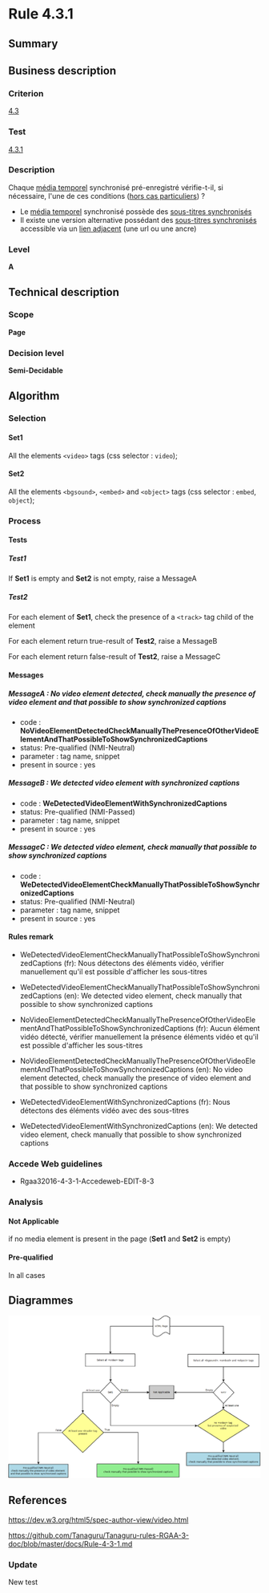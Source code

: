 # Rule 4.3.1

## Summary

## Business description

### Criterion

[4.3](http://references.modernisation.gouv.fr/rgaa/criteres.html#crit-4-3)

### Test

[4.3.1](http://references.modernisation.gouv.fr/rgaa/criteres.html#test-4-3-1)

### Description

Chaque <a href="http://references.modernisation.gouv.fr/rgaa/glossaire.html#mdia-temporel-type-son-vido-et-synchronis">m&eacute;dia temporel</a> synchronis&eacute; pr&eacute;-enregistr&eacute; v&eacute;rifie-t-il, si n&eacute;cessaire, l'une de ces conditions (<a href="http://references.modernisation.gouv.fr/rgaa/cas-particuliers.html#cp-4-1,4-2,4-3,4-5,4-7,4-9,4-11,4-13" title="Cas particuliers pour le crit&egrave;re 4.3">hors cas particuliers</a>) ? 
 
 * Le <a href="http://references.modernisation.gouv.fr/rgaa/glossaire.html#transcription-textuelle-media-temporel">m&eacute;dia temporel</a> synchronis&eacute; poss&egrave;de des <a href="http://references.modernisation.gouv.fr/rgaa/glossaire.html#soustitres-synchroniss-objet-multimdia">sous-titres synchronis&eacute;s</a> 
 * Il existe une version alternative poss&eacute;dant des <a href="http://references.modernisation.gouv.fr/rgaa/glossaire.html#soustitres-synchroniss-objet-multimdia">sous-titres synchronis&eacute;s</a> accessible via un <a href="http://references.modernisation.gouv.fr/rgaa/glossaire.html#lien-adjacent">lien adjacent</a> (une url ou une ancre) 

### Level

**A**

## Technical description

### Scope

**Page**

### Decision level

**Semi-Decidable**

## Algorithm

### Selection

#### Set1

All the elements `<video>` tags (css selector : `video`);

#### Set2

All the elements `<bgsound>`, `<embed>` and `<object>` tags (css selector : `embed`, `object`);

### Process

#### Tests

##### Test1

If **Set1** is empty and **Set2** is not empty, raise a MessageA

##### Test2

For each element of **Set1**, check the presence of a `<track>` tag child of the element

For each element return true-result of **Test2**, raise a MessageB

For each element return false-result of **Test2**, raise a MessageC

#### Messages

##### MessageA : No video element detected, check manually the presence of video element and that possible to show synchronized captions

-    code : **NoVideoElementDetectedCheckManuallyThePresenceOfOtherVideoElementAndThatPossibleToShowSynchronizedCaptions** 
-    status: Pre-qualified (NMI-Neutral)
-    parameter : tag name, snippet
-    present in source : yes

##### MessageB : We detected video element with synchronized captions

-    code : **WeDetectedVideoElementWithSynchronizedCaptions** 
-    status: Pre-qualified (NMI-Passed)
-    parameter : tag name, snippet
-    present in source : yes

##### MessageC : We detected video element, check manually that possible to show synchronized captions

-    code : **WeDetectedVideoElementCheckManuallyThatPossibleToShowSynchronizedCaptions** 
-    status: Pre-qualified (NMI-Neutral)
-    parameter : tag name, snippet
-    present in source : yes

#### Rules remark

 * WeDetectedVideoElementCheckManuallyThatPossibleToShowSynchronizedCaptions (fr): Nous d&eacute;tectons des &eacute;l&eacute;ments vid&eacute;o, v&eacute;rifier manuellement qu'il est possible d'afficher les sous-titres
 * WeDetectedVideoElementCheckManuallyThatPossibleToShowSynchronizedCaptions (en): We detected video element, check manually that possible to show synchronized captions

 * NoVideoElementDetectedCheckManuallyThePresenceOfOtherVideoElementAndThatPossibleToShowSynchronizedCaptions (fr): Aucun &eacute;l&eacute;ment vid&eacute;o d&eacute;tect&eacute;, v&eacute;rifier manuellement la pr&eacute;sence &eacute;l&eacute;ments vid&eacute;o et qu'il est possible d'afficher les sous-titres
 * NoVideoElementDetectedCheckManuallyThePresenceOfOtherVideoElementAndThatPossibleToShowSynchronizedCaptions (en): No video element detected, check manually the presence of video element and that possible to show synchronized captions

 * WeDetectedVideoElementWithSynchronizedCaptions (fr): Nous d&eacute;tectons des &eacute;l&eacute;ments vid&eacute;o avec des sous-titres
 * WeDetectedVideoElementWithSynchronizedCaptions (en): We detected video element, check manually that possible to show synchronized captions

### Accede Web guidelines

 * Rgaa32016-4-3-1-Accedeweb-EDIT-8-3

### Analysis

#### Not Applicable

if no media element is present in the page (**Set1** and **Set2** is empty)

#### Pre-qualified

In all cases

## Diagrammes

![](https://raw.githubusercontent.com/Tanaguru/RGAA3-2016/master/docs/Diagrammes/Test4-3-1.png?token=AI6sA93zBSlacPSkvEewk09Uf3itQYn4ks5ZHFg7wA%3D%3D)

## References

https://dev.w3.org/html5/spec-author-view/video.html

https://github.com/Tanaguru/Tanaguru-rules-RGAA-3-doc/blob/master/docs/Rule-4-3-1.md

### Update

New test
